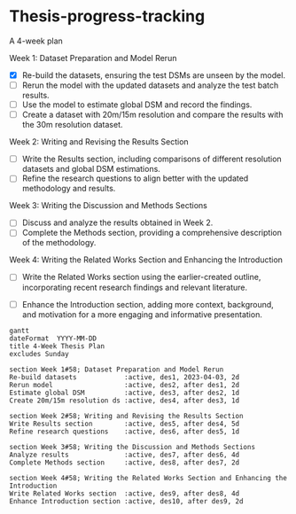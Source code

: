 # Thesis-progress-tracking
A 4-week plan

Week 1: Dataset Preparation and Model Rerun
- [x] Re-build the datasets, ensuring the test DSMs are unseen by the model.
- [ ] Rerun the model with the updated datasets and analyze the test batch results.
- [ ] Use the model to estimate global DSM and record the findings.
- [ ] Create a dataset with 20m/15m resolution and compare the results with the 30m resolution dataset.

Week 2: Writing and Revising the Results Section
- [ ] Write the Results section, including comparisons of different resolution datasets and global DSM estimations.
- [ ] Refine the research questions to align better with the updated methodology and results.

Week 3: Writing the Discussion and Methods Sections
- [ ] Discuss and analyze the results obtained in Week 2.
- [ ] Complete the Methods section, providing a comprehensive description of the methodology.

Week 4: Writing the Related Works Section and Enhancing the Introduction
- [ ] Write the Related Works section using the earlier-created outline, incorporating recent research findings and relevant literature.
- [ ] Enhance the Introduction section, adding more context, background, and motivation for a more engaging and informative presentation.


```mermaid
gantt
dateFormat  YYYY-MM-DD
title 4-Week Thesis Plan
excludes Sunday

section Week 1#58; Dataset Preparation and Model Rerun
Re-build datasets            :active, des1, 2023-04-03, 2d
Rerun model                  :active, des2, after des1, 2d
Estimate global DSM          :active, des3, after des2, 1d
Create 20m/15m resolution ds :active, des4, after des3, 1d

section Week 2#58; Writing and Revising the Results Section
Write Results section        :active, des5, after des4, 5d
Refine research questions    :active, des6, after des5, 1d

section Week 3#58; Writing the Discussion and Methods Sections
Analyze results              :active, des7, after des6, 4d
Complete Methods section     :active, des8, after des7, 2d

section Week 4#58; Writing the Related Works Section and Enhancing the Introduction
Write Related Works section  :active, des9, after des8, 4d
Enhance Introduction section :active, des10, after des9, 2d

```
